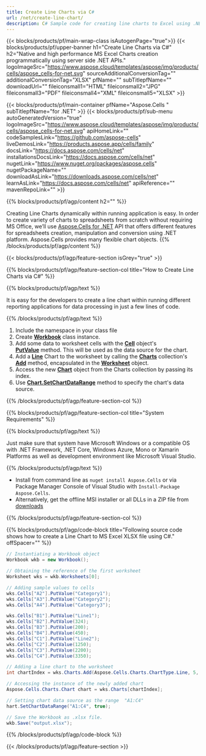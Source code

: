 ```yaml
---
title: Create Line Charts via C# 
url: /net/create-line-chart/ 
description: C# Sample code for creating line charts to Excel using .NET Library. Use this code for creating a line chart to MS Excel within VB.NET, Asp.NET or any .NET based application.
---
```


{{< blocks/products/pf/main-wrap-class isAutogenPage="true">}}
{{< blocks/products/pf/upper-banner h1="Create Line Charts via C#" h2="Native and high performance MS Excel Charts creation  programmatically using server side .NET APIs." logoImageSrc="https://www.aspose.cloud/templates/aspose/img/products/cells/aspose_cells-for-net.svg" sourceAdditionalConversionTag="" additionalConversionTag="XLSX" pfName="" subTitlepfName="" downloadUrl="" fileiconsmall1="HTML" fileiconsmall2="JPG" fileiconsmall3="PDF" fileiconsmall4="XML" fileiconsmall5="XLSX" >}}

{{< blocks/products/pf/main-container pfName="Aspose.Cells " subTitlepfName="for .NET" >}}
{{< blocks/products/pf/sub-menu autoGeneratedVersion="true" logoImageSrc="https://www.aspose.cloud/templates/aspose/img/products/cells/aspose_cells-for-net.svg" apiHomeLink="" codeSamplesLink="https://github.com/aspose-cells" liveDemosLink="https://products.aspose.app/cells/family" docsLink="https://docs.aspose.com/cells/net" installationsDocsLink="https://docs.aspose.com/cells/net" nugetLink="https://www.nuget.org/packages/aspose.cells" nugetPackageName="" downloadAsLink="https://downloads.aspose.com/cells/net" learnAsLink="https://docs.aspose.com/cells/net" apiReference="" mavenRepoLink="" >}}

{{% blocks/products/pf/agp/content h2="" %}}

Creating Line Charts dynamically within running application is easy. In order to create variety of charts to spreadsheets from scratch without requiring MS Office, we’ll use
 [Aspose.Cells for .NET](https://products.aspose.com/cells/net)  API that offers different features for spreadsheets creation, manipulation and conversion using .NET platform. Aspose.Cells provides many flexible chart objects.
{{% /blocks/products/pf/agp/content %}}

{{< blocks/products/pf/agp/feature-section isGrey="true" >}}

{{% blocks/products/pf/agp/feature-section-col title="How to Create Line Charts  via C#" %}}

{{% blocks/products/pf/agp/text %}}

 It is easy for the developers to create a line chart within running different reporting applications for data processing in just a few lines of code.

{{% /blocks/products/pf/agp/text %}}

1. Include the namespace in your class file
1. Create [**Workbook**](https://apireference.aspose.com/cells/net/aspose.cells/workbook) class instance.
1. Add some data to worksheet cells with the [**Cell**](https://apireference.aspose.com/cells/net/aspose.cells/cell) object's [**PutValue**](https://apireference.aspose.com/cells/net/aspose.cells/cell/methods/putvalue/index) method.
   This will be used as the data source for the chart.
1. Add a [**Line**](https://apireference.aspose.com/cells/net/aspose.cells.charts/charttype) Chart to the worksheet by calling the [**Charts**](https://apireference.aspose.com/cells/net/aspose.cells.charts/chartcollection) collection's [**Add**](https://apireference.aspose.com/cells/net/aspose.cells.charts/chartcollection/methods/add) method, encapsulated in the [**Worksheet**](https://apireference.aspose.com/cells/net/aspose.cells/worksheet) object.
1. Access the new [**Chart**](https://apireference.aspose.com/cells/net/aspose.cells.charts/chart) object from the Charts collection by passing its index.
1. Use [**Chart.SetChartDataRange**](https://https://apireference.aspose.com/cells/net/aspose.cells.charts/chart/methods/setchartdatarange) method to specify the chart's data source.


{{% /blocks/products/pf/agp/feature-section-col %}}

{{% blocks/products/pf/agp/feature-section-col title="System Requirements" %}}

{{% blocks/products/pf/agp/text %}}

 Just make sure that system have Microsoft Windows or a compatible OS with .NET Framework, .NET Core, Windows Azure, Mono or Xamarin Platforms as well as development environment like Microsoft Visual Studio. 

{{% /blocks/products/pf/agp/text %}}

- Install from command line as <code>nuget install Aspose.Cells</code> or via Package Manager Console of Visual Studio with <code>Install-Package Aspose.Cells</code>.
- Alternatively, get the offline MSI installer or all DLLs in a ZIP file from <a href="https://downloads.aspose.com/cells/net">downloads</a>

{{% /blocks/products/pf/agp/feature-section-col %}}

{{% blocks/products/pf/agp/code-block title="Following source code shows how to create a Line Chart to MS Excel XLSX file using C#." offSpacer="" %}}

```cs
// Instantiating a Workbook object
Workbook wkb = new Workbook();

// Obtaining the reference of the first worksheet
Worksheet wks = wkb.Worksheets[0];

// Adding sample values to cells
wks.Cells["A2"].PutValue("Category1");
wks.Cells["A3"].PutValue("Category2");
wks.Cells["A4"].PutValue("Category3");

wks.Cells["B1"].PutValue("Line1");
wks.Cells["B2"].PutValue(324);
wks.Cells["B3"].PutValue(200);
wks.Cells["B4"].PutValue(450);
wks.Cells["C1"].PutValue("Line2");
wks.Cells["C2"].PutValue(1250);
wks.Cells["C3"].PutValue(2200);
wks.Cells["C4"].PutValue(3350);

// Adding a line chart to the worksheet
int chartIndex = wks.Charts.Add(Aspose.Cells.Charts.ChartType.Line, 5, 0, 15, 5);

// Accessing the instance of the newly added chart
Aspose.Cells.Charts.Chart chart = wks.Charts[chartIndex];

// Setting chart data source as the range  "A1:C4"
hart.SetChartDataRange("A1:C4", true);

// Save the Workbook as .xlsx file.
wkb.Save("output.xlsx");

```

{{% /blocks/products/pf/agp/code-block %}}

{{< /blocks/products/pf/agp/feature-section >}}

<!-- aboutfile Starts -->
